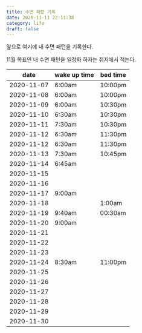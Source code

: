 ```yaml
---
title: 수면 패턴 기록
date: 2020-11-11 22:11:38
category: life
draft: false
---
```


앞으로 여기에 내 수면 패턴을 기록한다.

11월 목표인 내 수면 패턴을 일정화 하자는 취지에서 적는다.

| date       | wake up time | bed time |
| ---------- | ------------ | -------- |
| 2020-11-07 | 6:00am       | 10:00pm  |
| 2020-11-08 | 6:00am       | 10:00pm  |
| 2020-11-09 | 6:00am       | 10:30pm  |
| 2020-11-10 | 6:30am       | 10:30pm  |
| 2020-11-11 | 7:30am       | 10:30pm  |
| 2020-11-12 | 6:30am       | 11:30pm  |
| 2020-11-12 | 6:30am       | 11:30pm  |
| 2020-11-13 | 7:30am       | 10:45pm  |
| 2020-11-14 | 6:45am       |          |
| 2020-11-15 |              |          |
| 2020-11-16 |              |          |
| 2020-11-17 | 9:00am       |          |
| 2020-11-18 |              | 1:00am   |
| 2020-11-19 | 9:40am       | 00:30am  |
| 2020-11-20 | 9:00am       |          |
| 2020-11-21 |              |          |
| 2020-11-22 |              |          |
| 2020-11-23 |              |          |
| 2020-11-24 | 8:30am       | 11:00pm  |
| 2020-11-25 |              |          |
| 2020-11-26 |              |          |
| 2020-11-27 |              |          |
| 2020-11-28 |              |          |
| 2020-11-29 |              |          |
| 2020-11-30 |              |          |
